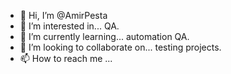 - 👋 Hi, I’m @AmirPesta
- 👀 I’m interested in... QA.
- 🌱 I’m currently learning... automation QA.
- 💞️ I’m looking to collaborate on... testing projects.
- 📫 How to reach me ...

<!---
AmirPesta/AmirPesta is a ✨ special ✨ repository because its `README.md` (this file) appears on your GitHub profile.
You can click the Preview link to take a look at your changes.
--->
